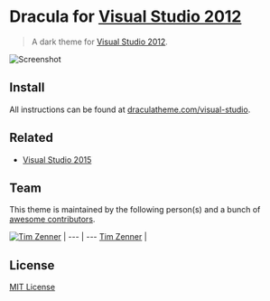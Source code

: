 # Dracula for [Visual Studio 2012](http://visualstudio.com)

> A dark theme for [Visual Studio 2012](http://visualstudio.com).

![Screenshot](https://draculatheme.com/assets/img/screenshots/vs.png)

## Install

All instructions can be found at [draculatheme.com/visual-studio](https://draculatheme.com/visual-studio).

## Related
* [Visual Studio 2015](https://github.com/visual-studio)

## Team

This theme is maintained by the following person(s) and a bunch of [awesome contributors](https://github.com/dracula/visual-studio/graphs/contributors).

[![Tim Zenner](https://avatars2.githubusercontent.com/u/696547?v=3&s=70)](https://github.com/epidemicz) |
--- | ---
[Tim Zenner](https://github.com/epidemicz) |

## License

[MIT License](./LICENSE)
